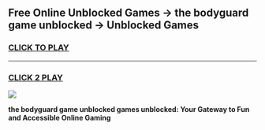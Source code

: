 
## Free Online Unblocked Games → the bodyguard game unblocked → Unblocked Games
<h3>
<a href="https://premium.freeplayer.one?title=the_bodyguard_game_unblocked&ref=21F">CLICK TO PLAY</a></h3>
<hr>

<h3>
<a href="https://premium.freeplayer.one?title=the_bodyguard_game_unblocked&ref=21F">CLICK 2 PLAY</a>
  
</h3>

<a href="https://premium.freeplayer.one?title=the_bodyguard_game_unblocked&ref=21F/"><img src="https://clearcache.store/games.png"></a>


**the bodyguard game unblocked games unblocked: Your Gateway to Fun and Accessible Online Gaming**
